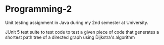 # Programming-2

Unit testing assignment in Java during my 2nd semester at University.

JUnit 5 test suite to test code to test a given piece of code
that generates a shortest path tree of a directed graph using Dijkstra's algorithm
